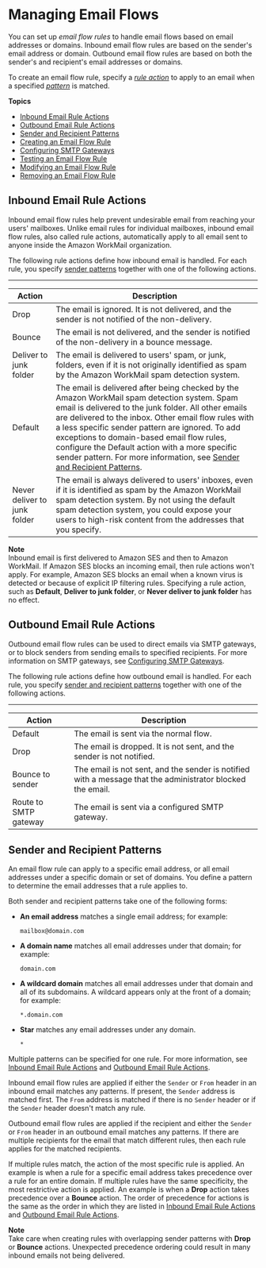 # Managing Email Flows<a name="email-flows"></a>

You can set up *email flow rules* to handle email flows based on email addresses or domains\. Inbound email flow rules are based on the sender's email address or domain\. Outbound email flow rules are based on both the sender's and recipient's email addresses or domains\.

To create an email flow rule, specify a [*rule action*](#email-flows-rule-actions) to apply to an email when a specified [*pattern*](#email-flows-patterns) is matched\.

**Topics**
+ [Inbound Email Rule Actions](#email-flows-rule-actions)
+ [Outbound Email Rule Actions](#email-flows-rule-outbound)
+ [Sender and Recipient Patterns](#email-flows-patterns)
+ [Creating an Email Flow Rule](create-email-rules.md)
+ [Configuring SMTP Gateways](smtp-gateway.md)
+ [Testing an Email Flow Rule](test-email-flow-rule.md)
+ [Modifying an Email Flow Rule](modify-email-flow-rule.md)
+ [Removing an Email Flow Rule](remove-email-flow-rule.md)

## Inbound Email Rule Actions<a name="email-flows-rule-actions"></a>

Inbound email flow rules help prevent undesirable email from reaching your users' mailboxes\. Unlike email rules for individual mailboxes, inbound email flow rules, also called rule actions, automatically apply to all email sent to anyone inside the Amazon WorkMail organization\.

The following rule actions define how inbound email is handled\. For each rule, you specify [sender patterns](#email-flows-patterns) together with one of the following actions\. 


****  

| Action | Description | 
| --- | --- | 
|  Drop  |  The email is ignored\. It is not delivered, and the sender is not notified of the non\-delivery\.  | 
|  Bounce  |  The email is not delivered, and the sender is notified of the non\-delivery in a bounce message\.  | 
| Deliver to junk folder |  The email is delivered to users' spam, or junk, folders, even if it is not originally identified as spam by the Amazon WorkMail spam detection system\.   | 
|  Default  |  The email is delivered after being checked by the Amazon WorkMail spam detection system\. Spam email is delivered to the junk folder\. All other emails are delivered to the inbox\. Other email flow rules with a less specific sender pattern are ignored\. To add exceptions to domain\-based email flow rules, configure the Default action with a more specific sender pattern\. For more information, see [Sender and Recipient Patterns](#email-flows-patterns)\.  | 
|  Never deliver to junk folder  |  The email is always delivered to users' inboxes, even if it is identified as spam by the Amazon WorkMail spam detection system\. By not using the default spam detection system, you could expose your users to high\-risk content from the addresses that you specify\.  | 

**Note**  
Inbound email is first delivered to Amazon SES and then to Amazon WorkMail\. If Amazon SES blocks an incoming email, then rule actions won't apply\. For example, Amazon SES blocks an email when a known virus is detected or because of explicit IP filtering rules\. Specifying a rule action, such as **Default**, **Deliver to junk folder**, or **Never deliver to junk folder** has no effect\.

## Outbound Email Rule Actions<a name="email-flows-rule-outbound"></a>

Outbound email flow rules can be used to direct emails via SMTP gateways, or to block senders from sending emails to specified recipients\. For more information on SMTP gateways, see [Configuring SMTP Gateways](smtp-gateway.md)\.

The following rule actions define how outbound email is handled\. For each rule, you specify [sender and recipient patterns](#email-flows-patterns) together with one of the following actions\. 


****  

| Action | Description | 
| --- | --- | 
|  Default  |  The email is sent via the normal flow\.  | 
|  Drop  |  The email is dropped\. It is not sent, and the sender is not notified\.  | 
| Bounce to sender |  The email is not sent, and the sender is notified with a message that the administrator blocked the email\.   | 
|  Route to SMTP gateway  |  The email is sent via a configured SMTP gateway\.  | 

## Sender and Recipient Patterns<a name="email-flows-patterns"></a>

An email flow rule can apply to a specific email address, or all email addresses under a specific domain or set of domains\. You define a pattern to determine the email addresses that a rule applies to\.

Both sender and recipient patterns take one of the following forms:
+ **An email address** matches a single email address; for example:

  ```
  mailbox@domain.com
  ```
+ **A domain name** matches all email addresses under that domain; for example:

  ```
  domain.com
  ```
+ **A wildcard domain** matches all email addresses under that domain and all of its subdomains\. A wildcard appears only at the front of a domain; for example:

  ```
  *.domain.com
  ```
+ **Star** matches any email addresses under any domain\.

  ```
  *
  ```

Multiple patterns can be specified for one rule\. For more information, see [Inbound Email Rule Actions](#email-flows-rule-actions) and [Outbound Email Rule Actions](#email-flows-rule-outbound)\.

Inbound email flow rules are applied if either the `Sender` or `From` header in an inbound email matches any patterns\. If present, the `Sender` address is matched first\. The `From` address is matched if there is no `Sender` header or if the `Sender` header doesn't match any rule\.

Outbound email flow rules are applied if the recipient and either the `Sender` or `From` header in an outbound email matches any patterns\. If there are multiple recipients for the email that match different rules, then each rule applies for the matched recipients\.

If multiple rules match, the action of the most specific rule is applied\. An example is when a rule for a specific email address takes precedence over a rule for an entire domain\. If multiple rules have the same specificity, the most restrictive action is applied\. An example is when a **Drop** action takes precedence over a **Bounce** action\. The order of precedence for actions is the same as the order in which they are listed in [Inbound Email Rule Actions](#email-flows-rule-actions) and [Outbound Email Rule Actions](#email-flows-rule-outbound)\.

**Note**  
Take care when creating rules with overlapping sender patterns with **Drop** or **Bounce** actions\. Unexpected precedence ordering could result in many inbound emails not being delivered\.